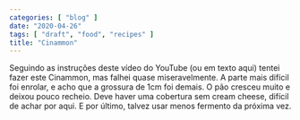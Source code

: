 ```yaml
---
categories: [ "blog" ]
date: "2020-04-26"
tags: [ "draft", "food", "recipes" ]
title: "Cinammon"
---
```

Seguindo as instruções deste vídeo do YouTube (ou em texto aqui)
tentei fazer este Cinammon, mas falhei quase miseravelmente. A parte
mais difícil foi enrolar, e acho que a grossura de 1cm foi demais. O
pão cresceu muito e deixou pouco recheio. Deve haver uma cobertura sem
cream cheese, difícil de achar por aqui. E por último, talvez usar
menos fermento da próxima vez.
